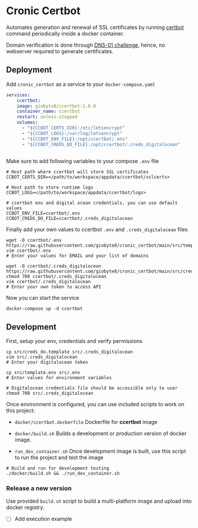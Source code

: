 # Cronic Certbot

Automates generation and renewal of SSL certificates by running [certbot](https://eff-certbot.readthedocs.io/en/latest/using.html) command periodically inside a docker container.

Domain verification is done through [DNS-01 challenge](https://eff-certbot.readthedocs.io/en/stable/using.html#dns-plugins), hence, no webserver required to generate certificates.

## Deployment

Add `cronic_certbot` as a service to your `docker-compose.yaml`

```yaml
services:
	ccertbot:
    image: giobyte8/ccertbot:1.0.0
    container_name: ccertbot
    restart: unless-stopped
    volumes:
      - "${CCBOT_CERTS_DIR}:/etc/letsencrypt"
      - "${CCBOT_LOGS}:/var/log/letsencrypt"
      - "${CCBOT_ENV_FILE}:/opt/ccertbot/.env"
      - "${CCBOT_CREDS_DO_FILE}:/opt/ccertbot/.creds_digitalocean"
		
```

Make sure to add following variables to your compose `.env` file

```shell
# Host path where ccertbot will store SSL certificates
CCBOT_CERTS_DIR=</path/to/workspace/appdata/ccertbot/sslcerts>

# Host path to store runtime logs
CCBOT_LOGS=</path/to/workspace/appdata/ccertbot/logs>

# ccertbot env and digital ocean credentials, you can use default values
CCBOT_ENV_FILE=ccertbot/.env
CCBOT_CREDS_DO_FILE=ccertbot/.creds_digitalocean
```

Finally add your own values to ccertbot  `.env` and `.creds_digitalocean` files

```shell
wget -O ccertbot/.env https://raw.githubusercontent.com/giobyte8/cronic_certbot/main/src/template.env
vim ccertbot/.env
# Enter your values for EMAIL and your list of domains

wget -O ccertbot/.creds_digitalocean https://raw.githubusercontent.com/giobyte8/cronic_certbot/main/src/creds_do.template
chmod 700 ccertbot/.creds_digitalocean
vim ccertbot/.creds_digitalocean
# Enter your own token to access API
```

Now you can start the service

```shell
docker-compose up -d ccertbot
```

## Development

First, setup your env, credentials and verify permissions
```shell
cp src/creds_do.template src/.creds_digitalocean
vim src/.creds_digitalocean
# Enter your digitalocean token

cp src/template.env src/.env
# Enter values for environment variables

# Digitalocean credentials file should be accessible only to user
chmod 700 src/.creds_digitalocean
```

Once environment is configured, you can use included scripts to work on this project:

- `docker/ccertbot.dockerfile` Dockerfile for **ccertbot** image

- `docker/build.sh` Builds a development or production version of docker image.
- `run_dev_container.sh` Once development image is built, use this script to run the project and test the image

```shell
# Build and run for development testing
./docker/build.sh && ./run_dev_container.sh
```

### Release a new version

Use provided `build.sh` script to build a multi-platform image and upload into docker registry.

- [ ] Add execution example